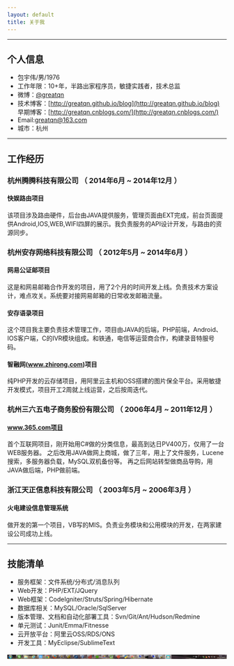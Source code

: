 ```yaml
---
layout: default
title: 关于我
---
```


---

## 个人信息

 - 包宇伟/男/1976
 - 工作年限：10+年，半路出家程序员，敏捷实践者，技术总监
 - 微博：[@greatqn](http://weibo.com/greatqn)
 - 技术博客：[http://greatqn.github.io/blog](http://greatqn.github.io/blog)  早期博客：[http://greatqn.cnblogs.com/](http://greatqn.cnblogs.com/)
 - Email:greatqn@163.com
 - 城市：杭州

---
## 工作经历
### 杭州腾腾科技有限公司 （ 2014年6月 ~ 2014年12月 ）
#### 快娱路由项目
该项目涉及路由硬件，后台由JAVA提供服务，管理页面由EXT完成，前台页面提供Android,IOS,WEB,WIFI四屏的展示。我负责服务的API设计开发，与路由的资源同步。
### 杭州安存网络科技有限公司 （ 2012年5月 ~ 2014年6月 ）
#### 网易公证邮项目
这是和网易邮箱合作开发的项目，用了2个月的时间开发上线。负责技术方案设计，难点攻关。系统要对接网易邮箱的日常收发邮箱流量。
#### 安存语录项目
这个项目我主要负责技术管理工作，项目由JAVA的后端，PHP前端，Android、IOS客户端，C的IVR模块组成。和铁通，电信等运营商合作，构建录音特服号码。
#### 智融网(www.zhirong.com)项目
纯PHP开发的云存储项目，用阿里云主机和OSS搭建的图片保全平台。采用敏捷开发模式，项目开工2周就上线运营，之后按周迭代。
### 杭州三六五电子商务股份有限公司 （ 2006年4月 ~ 2011年12月 ）
#### www.365.com项目
首个互联网项目，刚开始用C#做的分类信息，最高到达日PV400万，仅用了一台WEB服务器。
之后改用JAVA做网上商城，做了三年，用上了文件服务，Lucene搜索，多服务器负载，MySQL双机备份等。
再之后网站转型做商品导购，用JAVA做后端，PHP做前端。
### 浙江天正信息科技有限公司 （ 2003年5月 ~ 2006年3月 ）
#### 火电建设信息管理系统
做开发的第一个项目，VB写的MIS。负责业务模块和公用模块的开发，在两家建设公司成功上线。

---
## 技能清单
- 服务框架：文件系统/分布式/消息队列
- Web开发：PHP/EXT/JQuery
- Web框架：CodeIgniter/Struts/Spring/Hibernate
- 数据库相关：MySQL/Oracle/SqlServer
- 版本管理、文档和自动化部署工具：Svn/Git/Ant/Hudson/Redmine
- 单元测试：Junit/Emma/Fitnesse
- 云开放平台：阿里云OSS/RDS/ONS
- 开发工具：MyEclipse/SublimeText

![日常任务栏](https://raw.githubusercontent.com/greatqn/blog/gh-pages/images/myjob.jpg)